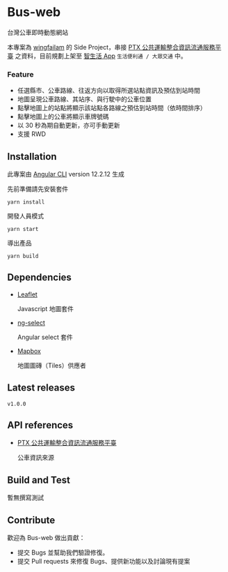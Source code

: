 # Bus-web 

台灣公車即時動態網站

本專案為 [wingfailam](https://www.wingfailam.com/info) 的 Side Project，串接 [PTX 公共運輸整合資訊流通服務平臺](https://ptx.transportdata.tw/PTX/) 之資料，目前規劃上架至 [智生活 App](https://apps.apple.com/tw/app/%E4%BB%8A%E7%B6%B2%E6%99%BA%E7%94%9F%E6%B4%BB/id1071519372) `生活便利通 / 大眾交通` 中。
### Feature

* 任選縣市、公車路線、往返方向以取得所選站點資訊及預估到站時間
* 地圖呈現公車路線、其站序、與行駛中的公車位置
* 點擊地圖上的站點將顯示該站點各路線之預估到站時間（依時間排序）
* 點擊地圖上的公車將顯示車牌號碼
* 以 30 秒為期自動更新，亦可手動更新
* 支援 RWD

## Installation

此專案由 [Angular CLI](https://github.com/angular/angular-cli) version 12.2.12 生成


先前準備請先安裝套件

```
yarn install 
```

開發人員模式

```
yarn start
```
導出產品

```
yarn build
```

## Dependencies
* [Leaflet](https://leafletjs.com/)

	Javascript 地圖套件
	
* [ng-select](https://github.com/ng-select/ng-select)

	Angular select 套件
	
* [Mapbox](https://www.mapbox.com/)

	地圖圖磚（Tiles）供應者

## Latest releases

`v1.0.0`

## API references

* [PTX 公共運輸整合資訊流通服務平臺](https://ptx.transportdata.tw/MOTC/#/CityBus)

	公車資訊來源

## Build and Test

暫無撰寫測試

## Contribute

歡迎為 Bus-web 做出貢獻：

* 提交 Bugs 並幫助我們驗證修復。
* 提交 Pull requests 來修復 Bugs、提供新功能以及討論現有提案

